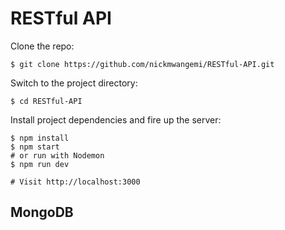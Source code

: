 # RESTful API

Clone the repo:

```
$ git clone https://github.com/nickmwangemi/RESTful-API.git
```

Switch to the project directory:

```
$ cd RESTful-API
```

Install project dependencies and fire up the server:

```
$ npm install
$ npm start
# or run with Nodemon
$ npm run dev

# Visit http://localhost:3000
```

## MongoDB
